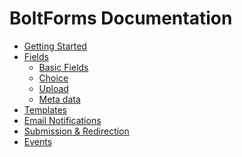 BoltForms Documentation
=======================

  * [Getting Started](getting-started.md)
  * [Fields](fields.md)
    * [Basic Fields](fields/text.md)
    * [Choice](fields/choice.md)
    * [Upload](fields/upload.md)
    * [Meta data](meta-data.md)
  * [Templates](templates.md)
  * [Email Notifications](email.md)
  * [Submission & Redirection](submission.md)
  * [Events](events.md)
